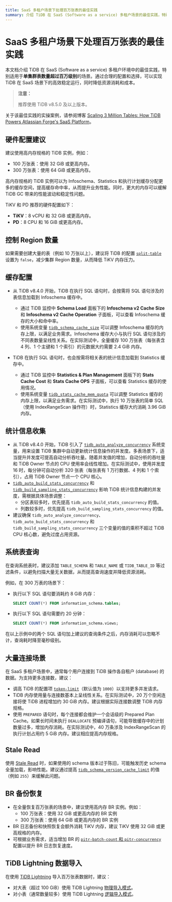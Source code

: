 ```yaml
---
title: SaaS 多租户场景下处理百万张表的最佳实践
summary: 介绍 TiDB 在 SaaS (Software as a service) 多租户场景的最佳实践，特别适用于单集群表数量超过百万级别的场景。
---
```


# SaaS 多租户场景下处理百万张表的最佳实践

本文档介绍 TiDB 在 SaaS (Software as a service) 多租户环境中的最佳实践，特别适用于**单集群表数量超过百万级别**的场景。通过合理的配置和选择，可以实现 TiDB 在 SaaS 场景下的高效稳定运行，同时降低资源消耗和成本。

> **注意：**
> 
> 推荐使用 TiDB v8.5.0 及以上版本。

关于该最佳实践的实操案例，请参阅博客 [Scaling 3 Million Tables: How TiDB Powers Atlassian Forge's SaaS Platform](https://www.pingcap.com/blog/scaling-3-million-tables-how-tidb-powers-atlassian-forge-saas-platform/)。

## 硬件配置建议

建议使用高内存规格的 TiDB 实例，例如：

- 100 万张表：使用 32 GiB 或更高内存。
- 300 万张表：使用 64 GiB 或更高内存。

高内存规格的 TiDB 实例可以为 Infoschema、Statistics 和执行计划缓存分配更多的缓存空间，提高缓存命中率，从而提升业务性能。同时，更大的内存可以缓解 TiDB GC 带来的性能波动和稳定性问题。

TiKV 和 PD 推荐的硬件配置如下：

* **TiKV**：8 vCPU 和 32 GiB 或更高内存。
* **PD**：8 CPU 和 16 GiB 或更高内存。

## 控制 Region 数量

如果需要创建大量的表（例如 10 万张以上），建议将 TiDB 的配置 [`split-table`](/tidb-configuration-file.md#split-table) 设置为 `false`，减少集群 Region 数量，从而降低 TiKV 内存压力。

## 缓存配置

* 从 TiDB v8.4.0 开始，TiDB 在执行 SQL 语句时，会按需将 SQL 语句涉及的表信息加载到 Infoschema 缓存中。

    * 通过 TiDB 监控中 **Schema Load** 面板下的 **Infoschema v2 Cache Size** 和 **Infoschema v2 Cache Operation** 子面板，可以查看 Infoschema 缓存的大小和命中率。
    * 使用系统变量 [`tidb_schema_cache_size`](/system-variables.md#tidb_schema_cache_size-从-v800-版本开始引入) 可以调整 Infoschema 缓存的内存上限，以满足业务需求。Infoschema 缓存大小与执行 SQL 语句涉及的不同表数量呈线性关系。在实际测试中，全量缓存 100 万张表（每张表含 4 列、1 个主键和 1 个索引）的元数据大约需要 2.4 GiB 内存。

* TiDB 在执行 SQL 语句时，也会按需将相关表的统计信息加载到 Statistics 缓存中。

    * 通过 TiDB 监控中 **Statistics & Plan Management** 面板下的 **Stats Cache Cost** 和 **Stats Cache OPS** 子面板，可以查看 Statistics 缓存的使用情况。
    * 使用系统变量 [`tidb_stats_cache_mem_quota`](/system-variables.md#tidb_stats_cache_mem_quota-从-v610-版本开始引入) 可以调整 Statistics 缓存的内存上限，以满足业务需求。在实际测试中，执行 10 万张表的简单 SQL（使用 IndexRangeScan 操作符）时，Statistics 缓存大约消耗 3.96 GiB 内存。

## 统计信息收集

* 从 TiDB v8.4.0 开始，TiDB 引入了 [`tidb_auto_analyze_concurrency`](/system-variables.md#tidb_auto_analyze_concurrency-从-v840-版本开始引入) 系统变量，用来设置 TiDB 集群中自动更新统计信息操作的并发度。多表场景下，适当提升并发度可提高自动分析吞吐量。随着并发值的增加，自动分析的吞吐量和 TiDB Owner 节点的 CPU 使用率会线性增加。在实际测试中，使用并发度 16 时，每分钟可自动分析 320 张表（每张表有 1 万行数据、4 列和 1 个索引），占用 TiDB Owner 节点一个 CPU 核心。
* [`tidb_auto_build_stats_concurrency`](/system-variables.md#tidb_auto_build_stats_concurrency-从-v650-版本开始引入) 和 [`tidb_build_sampling_stats_concurrency`](/system-variables.md#tidb_build_sampling_stats_concurrency-从-v750-版本开始引入) 影响 TiDB 统计信息构建的并发度，需根据具体场景调整：
    - 分区表较多时，优先提高 `tidb_auto_build_stats_concurrency` 的值。
    - 列数较多时，优先提高 `tidb_build_sampling_stats_concurrency` 的值。
* 建议确保 `tidb_auto_analyze_concurrency`、`tidb_auto_build_stats_concurrency` 和 `tidb_build_sampling_stats_concurrency` 三个变量的值的乘积不超过 TiDB CPU 核心数，避免过度占用资源。

## 系统表查询

在查询系统表时，建议添加 `TABLE_SCHEMA` 和 `TABLE_NAME` 或 `TIDB_TABLE_ID` 等过滤条件，以避免扫描大量无关数据，从而提高查询速度并降低资源消耗。

例如，在 300 万表的场景下：

- 执行以下 SQL 语句要消耗约 8 GiB 内存：

    ```sql
    SELECT COUNT(*) FROM information_schema.tables;
    ```

- 执行以下 SQL 语句需要约 20 分钟：

    ```sql
    SELECT COUNT(*) FROM information_schema.views;
    ```

在以上示例中的两个 SQL 语句加上建议的查询条件之后，内存消耗可以忽略不计，查询耗时降至毫秒级别。

## 大量连接场景

在 SaaS 多租户场景中，通常每个用户连接到 TiDB 操作各自租户 (database) 的数据。为支持更多连接数，建议：

* 调高 TiDB 的配置项 [`token-limit`](/tidb-configuration-file.md#token-limit)（默认值为 `1000`）以支持更多并发请求。
* TiDB 内存使用量与连接数基本上呈线性关系。在实际测试中，20 万个空闲连接将使 TiDB 进程增加约 30 GiB 内存。建议根据实际连接数调整 TiDB 内存规格。
* 使用 `PREPARED` 语句时，每个连接都会维护一个会话级的 Prepared Plan Cache。如果长时间未执行 `DEALLOCATE` 预编译语句，可能导致缓存中的计划数量过多，增加内存消耗。在实际测试中，40 万条涉及 IndexRangeScan 的执行计划占用约 5 GiB 内存。建议相应提高内存规格。

## Stale Read

使用 [Stale Read](/stale-read.md) 时，如果使用的 schema 版本过于陈旧，可能触发历史 schema 全量加载，影响性能。建议通过提高 [`tidb_schema_version_cache_limit`](/system-variables.md#tidb_schema_version_cache_limit-从-v740-版本开始引入) 的值（例如 `255`）来缓解此问题。

## BR 备份恢复

* 在全量恢复百万张表的场景中，建议使用高内存 BR 实例。例如：
    - 100 万张表：使用 32 GiB 或更高内存的 BR 实例
    - 300 万张表：使用 64 GiB 或更高内存的 BR 实例
* BR 日志备份和快照恢复会额外消耗 TiKV 内存，建议 TiKV 使用 32 GiB 或更高规格的内存。
* 可根据业务需求，适当增加 BR 的 [`pitr-batch-count` 和 `pitr-concurrency`](/br/use-br-command-line-tool.md#常用选项) 配置以提升 BR 日志恢复速度。

## TiDB Lightning 数据导入

在使用 [TiDB Lightning](/tidb-lightning/tidb-lightning-overview.md) 导入百万张表数据时，建议：

- 对大表（超过 100 GiB）使用 TiDB Lightning [物理导入模式](/tidb-lightning/tidb-lightning-physical-import-mode.md)。
- 对小表（通常数量较多）使用 TiDB Lightning [逻辑导入模式](/tidb-lightning/tidb-lightning-logical-import-mode.md)。
